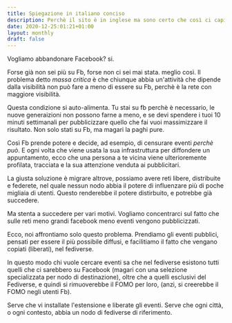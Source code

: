 ```yaml
---
title: Spiegazione in italiano conciso
description: Perchè il sito è in inglese ma sono certo che così ci capiremo meglio
date: 2020-12-25:01:21+01:00
layout: monthly
draft: false
---
```


Vogliamo abbandonare Facebook? si.

Forse già non sei più su Fb, forse non ci sei mai stata. meglio così.
Il problema detto _massa critica_ è che chiunque abbia un'attività che dipende dalla visibilità non può fare a meno di essere su Fb, perchè è la rete con maggiore visibilità.

Questa condizione si auto-alimenta. Tu stai su fb perchè è necessario, le nuove generaizioni non possono farne a meno, e se devi spendere i tuoi 10 minuti settimanali per pubblicizzare quello che fai vuoi massimizzare il risultato. Non solo stati su Fb, ma magari la paghi pure.

Così Fb prende potere e decide, ad esempio, di censurare eventi _perchè può_. E ogni volta che viene usata la sua infrastruttura per diffondere un appuntamento, ecco che una persona a te vicina viene ulterioremente profilata, tracciata e la sua attenzione venduta ai pubblicitari.

La giusta soluzione è migrare altrove, possiamo avere reti libere, distribuite e federete, nel quale nessun nodo abbia il potere di influenzare più di poche migliaia di utenti. Questo renderebbe il potere distirbuito, e potrebbe già succedere.

Ma stenta a succedere per vari motivi. Vogliamo concentrarci sul fatto che sulle reti meno grandi facebook meno eventi vengono pubblicizzati.

Ecco, noi affrontiamo solo questo problema. Prendiamo gli eventi pubblici, pensati per essere il più possibile diffusi, e facilitiamo il fatto che vengano copiati (liberati), nel fediverse.

In questo modo chi vuole cercare eventi sa che nel fediverse esistono tutti quelli che ci sarebbero su Facebook (magari con una selezione specializzata per nodo di destinazione), oltre che a quelli esclusivi del Fediverse, e quindi si rimuoverebbe il FOMO per loro, (anzi, si creerebbe il FOMO negli utenti Fb).

Serve che vi installate l'estensione e liberate gli eventi. Serve che ogni città, o ogni contesto, abbia un nodo di fediverse di riferimento.

